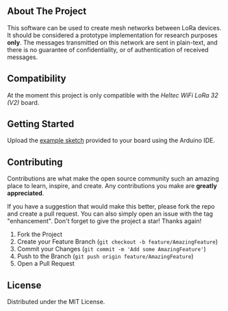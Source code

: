 ## About The Project

This software can be used to create mesh networks between LoRa devices. It should be considered a prototype implementation for research purposes **only**. The messages transmitted on this network are sent in plain-text, and there is no guarantee of confidentiality, or of authentication of received messages.


## Compatibility

At the moment this project is only compatible with the _Heltec WiFi LoRa 32 (V2)_ board.

## Getting Started

Upload the [example sketch](examples/sender/sender.ino) provided to your board using the Arduino IDE.

## Contributing

Contributions are what make the open source community such an amazing place to learn, inspire, and create. Any contributions you make are **greatly appreciated**.

If you have a suggestion that would make this better, please fork the repo and create a pull request. You can also simply open an issue with the tag "enhancement".
Don't forget to give the project a star! Thanks again!

1. Fork the Project
2. Create your Feature Branch (`git checkout -b feature/AmazingFeature`)
3. Commit your Changes (`git commit -m 'Add some AmazingFeature'`)
4. Push to the Branch (`git push origin feature/AmazingFeature`)
5. Open a Pull Request

<!-- LICENSE -->
## License

Distributed under the MIT License. 
